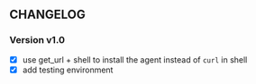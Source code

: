 ## CHANGELOG
### Version v1.0
- [X] use get_url + shell to install the agent instead of `curl` in shell
- [X] add testing environment
